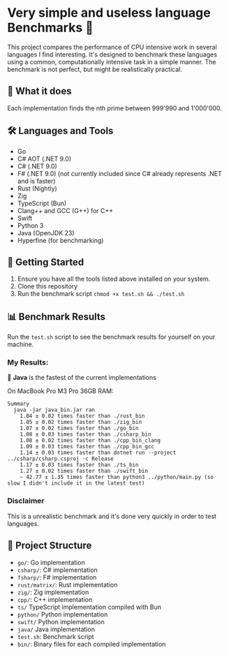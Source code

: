 # Very simple and useless language Benchmarks 🚀

This project compares the performance of CPU intensive work in several languages I find interesting. It's designed to benchmark these languages using a common, computationally intensive task in a simple manner. The benchmark is not perfect, but might be realistically practical.

## 🧮 What it does

Each implementation finds the nth prime between 999'990 and 1'000'000.

## 🛠️ Languages and Tools

- Go
- C# AOT (.NET 9.0)
- C# (.NET 9.0)
- F# (.NET 9.0) (not currently included since C# already represents .NET and is faster)
- Rust (Nightly)
- Zig
- TypeScript (Bun)
- Clang++ and GCC (G++) for C++
- Swift
- Python 3
- Java (OpenJDK 23)
- Hyperfine (for benchmarking)

## 🚀 Getting Started

1. Ensure you have all the tools listed above installed on your system.
2. Clone this repository
3. Run the benchmark script `chmod +x test.sh && ./test.sh`

## 📊 Benchmark Results

Run the `test.sh` script to see the benchmark results for yourself on your machine.

### My Results:

👑 **Java** is the fastest of the current implementations

On MacBook Pro M3 Pro 36GB RAM:

```
Summary
  java -jar java_bin.jar ran
    1.04 ± 0.02 times faster than ./rust_bin
    1.05 ± 0.02 times faster than ./zig_bin
    1.07 ± 0.02 times faster than ./go_bin
    1.08 ± 0.03 times faster than ./csharp_bin
    1.08 ± 0.02 times faster than ./cpp_bin_clang
    1.09 ± 0.03 times faster than ./cpp_bin_gcc
    1.14 ± 0.03 times faster than dotnet run --project ../csharp/csharp.csproj -c Release
    1.17 ± 0.03 times faster than ./ts_bin
    1.27 ± 0.02 times faster than ./swift_bin
    ~ 42.77 ± 1.35 times faster than python3 ../python/main.py (so slow I didn't include it in the latest test)
```

### Disclaimer

This is a unrealistic benchmark and it's done very quickly in order to test languages.

## 📁 Project Structure

- `go/`: Go implementation
- `csharp/`: C# implementation
- `fsharp/`: F# implementation
- `rust/matrix/`: Rust implementation
- `zig/`: Zig implementation
- `cpp/`: C++ implementation
- `ts/` TypeScript implementation compiled with Bun
- `python/` Python implementation
- `swift/` Python implementation
- `java/` Java implementation
- `test.sh`: Benchmark script
- `bin/`: Binary files for each compiled implementation

